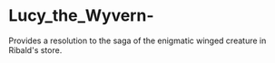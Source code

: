 # Lucy_the_Wyvern-
Provides a resolution to the saga of the enigmatic winged creature in Ribald's store.
